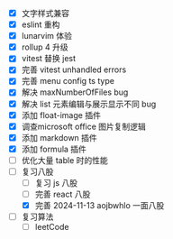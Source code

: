 - [x] 文字样式兼容
- [x] eslint 重构
- [x] lunarvim 体验
- [x] rollup 4 升级
- [x] vitest 替换 jest
- [x] 完善 vitest unhandled errors
- [x] 完善 menu config ts type
- [x] 解决 maxNumberOfFiles bug
- [x] 解决 list 元素编辑与展示显示不同 bug
- [x] 添加 float-image 插件
- [x] 调查microsoft office 图片复制逻辑
- [x] 添加 markdown 插件
- [x] 添加 formula 插件
- [ ] 优化大量 table 时的性能
- [ ] 复习八股
    - [ ] 复习 js 八股
    - [ ] 完善 react 八股
    - [x] 完善 2024-11-13 aojbwhlo 一面八股
- [ ] 复习算法
    - [ ] leetCode
